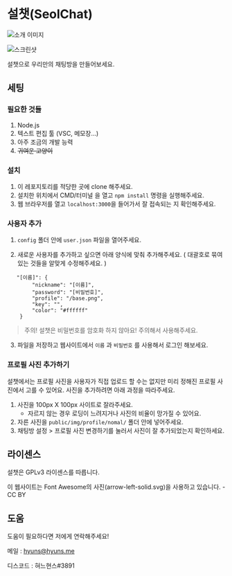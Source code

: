 # 설챗(SeolChat)

![소개 이미지](https://user-images.githubusercontent.com/46562466/105068705-97b14880-5ac4-11eb-8b9c-c10908dbf8df.png)


![스크린샷](https://user-images.githubusercontent.com/46562466/105063958-af3a0280-5abf-11eb-99ba-0a9fa1c9b09f.png)

설챗으로 우리만의 채팅방을 만들어보세요.

## 세팅

### 필요한 것들

1. Node.js
2. 텍스트 편집 툴 (VSC, 메모장...)
3. 아주 조금의 개발 능력
4. ~~귀여운 고양이~~

### 설치

1. 이 레포지토리를 적당한 곳에 clone 해주세요.
2. 설치한 위치에서 CMD/터미널 을 열고 `npm install` 명령을 실행해주세요.
3. 웹 브라우저를 열고 `localhost:3000`을 들어가서 잘 접속되는 지 확인해주세요.

### 사용자 추가

1. `config` 폴더 안에 `user.json` 파일을 열어주세요.

2. 새로운 사용자를 추가하고 싶으면 아래 양식에 맞춰 추가해주세요. ( 대괄호로 묶여있는 것들을 알맞게 수정해주세요. )
```
   "[이름]": {
        "nickname": "[이름]",
        "password": "[비밀번호]",
        "profile": "/base.png",
        "key": "",
        "color": "#ffffff"
    }
```
> 주의! 설챗은 비밀번호를 암호화 하지 않아요! 주의해서 사용해주세요.

3. 파일을 저장하고 웹사이트에서 `이름` 과 `비밀번호` 를 사용해서 로그인 해보세요.

### 프로필 사진 추가하기

설챗에서는 프로필 사진을 사용자가 직접 업로드 할 수는 없지만 미리 정해진 프로필 사진에서 고를 수 있어요. 사진을 추가하려면 아래 과정을 따라주세요.

1. 사진을 100px X 100px 사이트로 잘라주세요.
   * 자르지 않는 경우 로딩이 느려지거나 사진의 비율이 망가질 수 있어요.
2. 자른 사진을 `public/img/profile/nomal/` 폴더 안에 넣어주세요.
3. 채팅방 설정 > 프로필 사진 변경하기를 눌러서 사진이 잘 추가되었는지 확인하세요.

## 라이센스

설챗은 GPLv3 라이센스를 따릅니다.

이 웹사이트는 Font Awesome의 사진(arrow-left-solid.svg)을 사용하고 있습니다. - CC BY

## 도움

도움이 필요하다면 저에게 연락해주세요!

메일 : hyuns@hyuns.me

디스코드 : 혀느현스#3891
